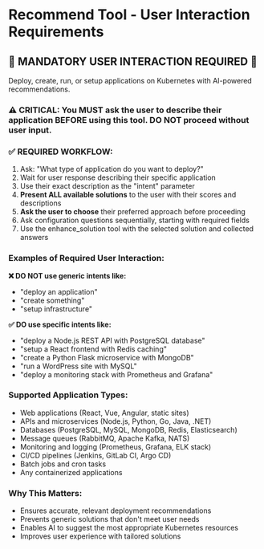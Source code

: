 # Recommend Tool - User Interaction Requirements

## 🛑 MANDATORY USER INTERACTION REQUIRED 🛑

Deploy, create, run, or setup applications on Kubernetes with AI-powered recommendations.

### ⚠️ CRITICAL: You MUST ask the user to describe their application BEFORE using this tool. DO NOT proceed without user input.

### ✅ REQUIRED WORKFLOW:
1. Ask: "What type of application do you want to deploy?"
2. Wait for user response describing their specific application
3. Use their exact description as the "intent" parameter
4. **Present ALL available solutions** to the user with their scores and descriptions
5. **Ask the user to choose** their preferred approach before proceeding
6. Ask configuration questions sequentially, starting with required fields
7. Use the enhance_solution tool with the selected solution and collected answers

### Examples of Required User Interaction:

**❌ DO NOT use generic intents like:**
- "deploy an application"
- "create something"
- "setup infrastructure"

**✅ DO use specific intents like:**
- "deploy a Node.js REST API with PostgreSQL database"
- "setup a React frontend with Redis caching"
- "create a Python Flask microservice with MongoDB"
- "run a WordPress site with MySQL"
- "deploy a monitoring stack with Prometheus and Grafana"

### Supported Application Types:
- Web applications (React, Vue, Angular, static sites)
- APIs and microservices (Node.js, Python, Go, Java, .NET)
- Databases (PostgreSQL, MySQL, MongoDB, Redis, Elasticsearch)
- Message queues (RabbitMQ, Apache Kafka, NATS)
- Monitoring and logging (Prometheus, Grafana, ELK stack)
- CI/CD pipelines (Jenkins, GitLab CI, Argo CD)
- Batch jobs and cron tasks
- Any containerized applications

### Why This Matters:
- Ensures accurate, relevant deployment recommendations
- Prevents generic solutions that don't meet user needs
- Enables AI to suggest the most appropriate Kubernetes resources
- Improves user experience with tailored solutions